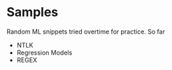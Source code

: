 # Samples

Random ML snippets tried overtime for practice.
So far

- NTLK
- Regression Models
- REGEX
